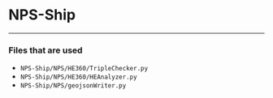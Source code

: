 # NPS-Ship
---

### Files that are used
* `NPS-Ship/NPS/HE360/TripleChecker.py`
* `NPS-Ship/NPS/HE360/HEAnalyzer.py`
* `NPS-Ship/NPS/geojsonWriter.py`
